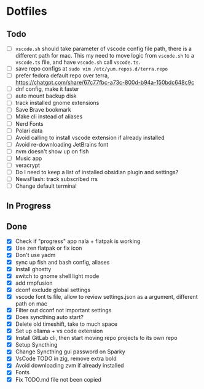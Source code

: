 # Dotfiles

## Todo

- [ ] `vscode.sh` should take parameter of vscode config file path, there is a different path for mac. This my need to move logic from `vscode.sh` to a `vscode.ts` file, and have `vscode.sh` call `vscode.ts`.
- [ ] save repo configs at `sudo vim /etc/yum.repos.d/terra.repo`
- [ ] prefer fedora default repo over terra, <https://chatgpt.com/share/67c77fbc-a73c-800d-b94a-150bdc648c9c>
- [ ] dnf config, make it faster
- [ ] auto mount backup disk
- [ ] track installed gnome extensions
- [ ] Save Brave bookmark
- [ ] Make cli instead of aliases
- [ ] Nerd Fonts
- [ ] Polari data
- [ ] Avoid calling to install vscode extension if already installed
- [ ] Avoid re-downloading JetBrains font
- [ ] nvm doesn't show up on fish
- [ ] Music app
- [ ] veracrypt
- [ ] Do I need to keep a list of installed obsidian plugin and settings?
- [ ] NewsFlash: track subscribed rrs
- [ ] Change default terminal

## In Progress

## Done

- [x] Check if "progress" app nala + flatpak is working
- [x] Use zen flatpak or fix icon
- [x] Don't use yadm
- [x] sync up fish and bash config, aliases
- [x] Install ghostty
- [x] switch to gnome shell light mode
- [x] add rmpfusion
- [x] dconf exclude global settings
- [x] vscode font ts file, allow to review settings.json as a argument, different path on mac
- [x] Filter out dconf not important settings
- [x] Does syncthing auto start?
- [x] Delete old timeshift, take to much space
- [x] Set up ollama + vs code extension
- [x] Install GitLab cli, then start moving repo projects to its own repo
- [x] Setup Syncthing
- [x] Change Syncthing gui password on Sparky
- [x] VsCode TODO in zig, remove extra bold
- [x] Avoid downloading zvm if already installed
- [x] Fonts
- [x] Fix TODO.md file not been copied
